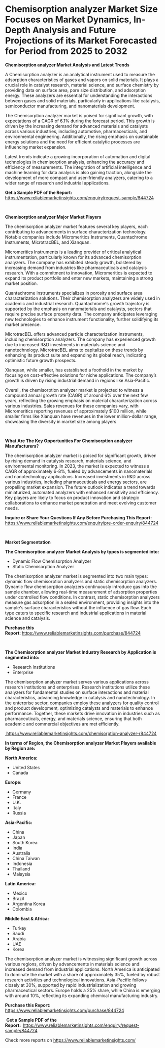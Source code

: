 <p><h1>Chemisorption analyzer Market Size Focuses on Market Dynamics, In-Depth Analysis and Future Projections of its Market Forecasted for Period from 2025 to 2032</h1></p><p><strong>Chemisorption analyzer Market Analysis and Latest Trends</strong></p>
<p><p>A Chemisorption analyzer is an analytical instrument used to measure the adsorption characteristics of gases and vapors on solid materials. It plays a crucial role in catalyst research, material science, and surface chemistry by providing data on surface area, pore size distribution, and adsorption energy. These analyzers are essential for understanding the interactions between gases and solid materials, particularly in applications like catalysis, semiconductor manufacturing, and nanomaterials development.</p><p>The Chemisorption analyzer market is poised for significant growth, with expectations of a CAGR of 6.1% during the forecast period. This growth is driven by the increasing demand for advanced materials and catalysts across various industries, including automotive, pharmaceuticals, and environmental engineering. Additionally, the rising emphasis on sustainable energy solutions and the need for efficient catalytic processes are influencing market expansion. </p><p>Latest trends indicate a growing incorporation of automation and digital technologies in chemisorption analysis, enhancing the accuracy and efficiency of measurements. The integration of artificial intelligence and machine learning for data analysis is also gaining traction, alongside the development of more compact and user-friendly analyzers, catering to a wider range of research and industrial applications.</p></p>
<p><strong>Get a Sample PDF of the Report:&nbsp;</strong> <a href="https://www.reliablemarketinsights.com/enquiry/request-sample/844724?utm_campaign=2636&utm_medium=2&utm_source=Github&utm_content=ia&utm_term=08042025&utm_id=chemisorption-analyzer">https://www.reliablemarketinsights.com/enquiry/request-sample/844724</a></p>
<p>&nbsp;</p>
<p><strong>Chemisorption analyzer Major Market Players</strong></p>
<p><p>The chemisorption analyzer market features several key players, each contributing to advancements in surface characterization technology. Notable companies include Micromeritics Instruments, Quantachrome Instruments, MicrotracBEL, and Xianquan.</p><p>Micromeritics Instruments is a leading provider of critical analytical instrumentation, particularly known for its advanced chemisorption analyzers. The company has exhibited steady growth, bolstered by increasing demand from industries like pharmaceuticals and catalysis research. With a commitment to innovation, Micromeritics is expected to expand its product portfolio and enter new markets, maintaining a strong market position.</p><p>Quantachrome Instruments specializes in porosity and surface area characterization solutions. Their chemisorption analyzers are widely used in academic and industrial research. Quantachrome's growth trajectory is supported by the emphasis on nanomaterials and catalysts, sectors that require precise surface property data. The company anticipates leveraging new technologies to enhance instrument functionality, further solidifying its market presence.</p><p>MicrotracBEL offers advanced particle characterization instruments, including chemisorption analyzers. The company has experienced growth due to increased R&D investments in materials science and nanotechnology. MicrotracBEL aims to capitalize on these trends by enhancing its product suite and expanding its global reach, indicating optimistic future growth prospects.</p><p>Xianquan, while smaller, has established a foothold in the market by focusing on cost-effective solutions for niche applications. The company’s growth is driven by rising industrial demand in regions like Asia-Pacific. </p><p>Overall, the chemisorption analyzer market is projected to witness a compound annual growth rate (CAGR) of around 6% over the next few years, reflecting the growing emphasis on material characterization across various industries. Sales revenues for these companies vary, with Micromeritics reporting revenues of approximately $100 million, while smaller firms like Xianquan have revenues in the lower million-dollar range, showcasing the diversity in market size among players.</p></p>
<p>&nbsp;</p>
<p><strong>What Are The Key Opportunities For Chemisorption analyzer Manufacturers?</strong></p>
<p><p>The chemisorption analyzer market is poised for significant growth, driven by rising demand in catalysis research, materials science, and environmental monitoring. In 2023, the market is expected to witness a CAGR of approximately 6-8%, fueled by advancements in nanomaterials and nanotechnology applications. Increased investments in R&D across various industries, including pharmaceuticals and energy sectors, are propelling market expansion. The future outlook indicates a trend towards miniaturized, automated analyzers with enhanced sensitivity and efficiency. Key players are likely to focus on product innovation and strategic collaborations to enhance market penetration and meet evolving customer needs.</p></p>
<p><strong>Inquire or Share Your Questions If Any Before Purchasing This Report:</strong> <a href="https://www.reliablemarketinsights.com/enquiry/pre-order-enquiry/844724?utm_campaign=2636&utm_medium=2&utm_source=Github&utm_content=ia&utm_term=08042025&utm_id=chemisorption-analyzer">https://www.reliablemarketinsights.com/enquiry/pre-order-enquiry/844724</a></p>
<p>&nbsp;</p>
<p><strong>Market Segmentation</strong></p>
<p><strong>The Chemisorption analyzer Market Analysis by types is segmented into:</strong></p>
<p><ul><li>Dynamic Flow Chemisorption Analyzer</li><li>Static Chemisorption Analyzer</li></ul></p>
<p><p>The chemisorption analyzer market is segmented into two main types: dynamic flow chemisorption analyzers and static chemisorption analyzers. Dynamic flow chemisorption analyzers continuously introduce gas into the sample chamber, allowing real-time measurement of adsorption properties under controlled flow conditions. In contrast, static chemisorption analyzers measure gas adsorption in a sealed environment, providing insights into the sample's surface characteristics without the influence of gas flow. Each type caters to specific research and industrial applications in material science and catalysis.</p></p>
<p><strong>Purchase this Report:&nbsp;</strong><a href="https://www.reliablemarketinsights.com/purchase/844724?utm_campaign=2636&utm_medium=2&utm_source=Github&utm_content=ia&utm_term=08042025&utm_id=chemisorption-analyzer">https://www.reliablemarketinsights.com/purchase/844724</a></p>
<p>&nbsp;</p>
<p><strong>The Chemisorption analyzer Market Industry Research by Application is segmented into:</strong></p>
<p><ul><li>Research Institutions</li><li>Enterprise</li></ul></p>
<p><p>The chemisorption analyzer market serves various applications across research institutions and enterprises. Research institutions utilize these analyzers for fundamental studies on surface interactions and material characteristics, advancing knowledge in catalysis and nanotechnology. In the enterprise sector, companies employ these analyzers for quality control and product development, optimizing catalysts and materials to enhance performance. Together, these markets drive innovation in industries such as pharmaceuticals, energy, and materials science, ensuring that both academic and commercial objectives are met efficiently.</p></p>
<p><a href="https://www.reliablemarketinsights.com/chemisorption-analyzer-r844724?utm_campaign=2636&utm_medium=2&utm_source=Github&utm_content=ia&utm_term=08042025&utm_id=chemisorption-analyzer">&nbsp;https://www.reliablemarketinsights.com/chemisorption-analyzer-r844724</a></p>
<p><strong>In terms of Region, the Chemisorption analyzer Market Players available by Region are:</strong></p>
<p>
    <p> <strong> North America: </strong>
        <ul>
            <li>United States</li>
            <li>Canada</li>
        </ul>
        </p> 
    <p> <strong> Europe: </strong>
        <ul>
            <li>Germany</li>
            <li>France</li>
            <li>U.K.</li>
            <li>Italy</li>
            <li>Russia</li>
        </ul>
        </p> 
    <p> <strong> Asia-Pacific: </strong>
        <ul>
            <li>China</li>
            <li>Japan</li>
            <li>South Korea</li>
            <li>India</li>
            <li>Australia</li>
            <li>China Taiwan</li>
            <li>Indonesia</li>
            <li>Thailand</li>
            <li>Malaysia</li>
        </ul>
        </p> 
    <p> <strong> Latin America: </strong>
        <ul>
            <li>Mexico</li>
            <li>Brazil</li>
            <li>Argentina Korea</li>
            <li>Colombia</li>
        </ul>
        </p> 
    <p> <strong> Middle East & Africa: </strong>
        <ul>
            <li>Turkey</li>
            <li>Saudi</li>
            <li>Arabia</li>
            <li>UAE</li>
            <li>Korea</li>
        </ul>
    </p>
    </p>
<p><p>The chemisorption analyzer market is witnessing significant growth across various regions, driven by advancements in materials science and increased demand from industrial applications. North America is anticipated to dominate the market with a share of approximately 35%, fueled by robust research activities and technological innovations. Asia-Pacific follows closely at 30%, supported by rapid industrialization and growing pharmaceutical sectors. Europe holds a 25% share, while China is emerging with around 10%, reflecting its expanding chemical manufacturing industry.</p></p>
<p><strong>Purchase this Report: </strong><a href="https://www.reliablemarketinsights.com/purchase/844724?utm_campaign=2636&utm_medium=2&utm_source=Github&utm_content=ia&utm_term=08042025&utm_id=chemisorption-analyzer">https://www.reliablemarketinsights.com/purchase/844724</a></p>
<p>&nbsp;<strong>Get a Sample PDF of the Report:&nbsp;&nbsp;</strong><a href="https://www.reliablemarketinsights.com/enquiry/request-sample/844724?utm_campaign=2636&utm_medium=2&utm_source=Github&utm_content=ia&utm_term=08042025&utm_id=chemisorption-analyzer">https://www.reliablemarketinsights.com/enquiry/request-sample/844724</a></p>
<p><strong></strong></p>
<p>Check more reports on <a href="https://www.reliablemarketinsights.com/?utm_campaign=2636&utm_medium=2&utm_source=Github&utm_content=ia&utm_term=08042025&utm_id=chemisorption-analyzer">https://www.reliablemarketinsights.com/</a></p>